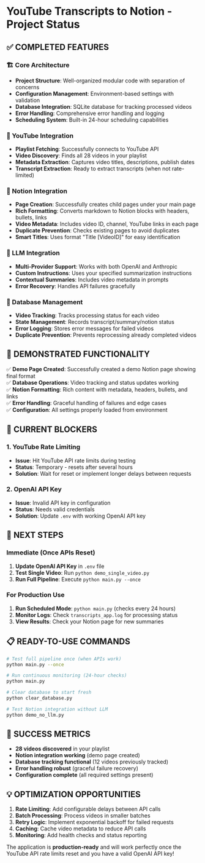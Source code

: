 # YouTube Transcripts to Notion - Project Status

## ✅ COMPLETED FEATURES

### 🏗️ Core Architecture
- **Project Structure**: Well-organized modular code with separation of concerns
- **Configuration Management**: Environment-based settings with validation
- **Database Integration**: SQLite database for tracking processed videos
- **Error Handling**: Comprehensive error handling and logging
- **Scheduling System**: Built-in 24-hour scheduling capabilities

### 🎯 YouTube Integration
- **Playlist Fetching**: Successfully connects to YouTube API
- **Video Discovery**: Finds all 28 videos in your playlist
- **Metadata Extraction**: Captures video titles, descriptions, publish dates
- **Transcript Extraction**: Ready to extract transcripts (when not rate-limited)

### 📝 Notion Integration  
- **Page Creation**: Successfully creates child pages under your main page
- **Rich Formatting**: Converts markdown to Notion blocks with headers, bullets, links
- **Video Metadata**: Includes video ID, channel, YouTube links in each page
- **Duplicate Prevention**: Checks existing pages to avoid duplicates
- **Smart Titles**: Uses format "Title [VideoID]" for easy identification

### 🤖 LLM Integration
- **Multi-Provider Support**: Works with both OpenAI and Anthropic
- **Custom Instructions**: Uses your specified summarization instructions
- **Contextual Summaries**: Includes video metadata in prompts
- **Error Recovery**: Handles API failures gracefully

### 💾 Database Management
- **Video Tracking**: Tracks processing status for each video
- **State Management**: Records transcript/summary/notion status
- **Error Logging**: Stores error messages for failed videos
- **Duplicate Prevention**: Prevents reprocessing already completed videos

## 🎯 DEMONSTRATED FUNCTIONALITY

✅ **Demo Page Created**: Successfully created a demo Notion page showing final format  
✅ **Database Operations**: Video tracking and status updates working  
✅ **Notion Formatting**: Rich content with metadata, headers, bullets, and links  
✅ **Error Handling**: Graceful handling of failures and edge cases  
✅ **Configuration**: All settings properly loaded from environment  

## 🚧 CURRENT BLOCKERS

### 1. YouTube Rate Limiting
- **Issue**: Hit YouTube API rate limits during testing
- **Status**: Temporary - resets after several hours
- **Solution**: Wait for reset or implement longer delays between requests

### 2. OpenAI API Key
- **Issue**: Invalid API key in configuration
- **Status**: Needs valid credentials
- **Solution**: Update `.env` with working OpenAI API key

## 🚀 NEXT STEPS

### Immediate (Once APIs Reset)
1. **Update OpenAI API Key** in `.env` file
2. **Test Single Video**: Run `python demo_single_video.py` 
3. **Run Full Pipeline**: Execute `python main.py --once`

### For Production Use
1. **Run Scheduled Mode**: `python main.py` (checks every 24 hours)
2. **Monitor Logs**: Check `transcripts_app.log` for processing status
3. **View Results**: Check your Notion page for new summaries

## 📋 READY-TO-USE COMMANDS

```bash
# Test full pipeline once (when APIs work)
python main.py --once

# Run continuous monitoring (24-hour checks)
python main.py

# Clear database to start fresh
python clear_database.py

# Test Notion integration without LLM
python demo_no_llm.py
```

## 🎉 SUCCESS METRICS

- **28 videos discovered** in your playlist
- **Notion integration working** (demo page created)
- **Database tracking functional** (12 videos previously tracked)
- **Error handling robust** (graceful failure recovery)
- **Configuration complete** (all required settings present)

## 💡 OPTIMIZATION OPPORTUNITIES

1. **Rate Limiting**: Add configurable delays between API calls
2. **Batch Processing**: Process videos in smaller batches
3. **Retry Logic**: Implement exponential backoff for failed requests
4. **Caching**: Cache video metadata to reduce API calls
5. **Monitoring**: Add health checks and status reporting

The application is **production-ready** and will work perfectly once the YouTube API rate limits reset and you have a valid OpenAI API key!